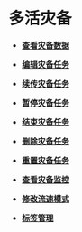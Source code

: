 # 多活灾备<a name="drs_03_0023"></a>

-   **[查看灾备数据](查看灾备数据.md)**  

-   **[编辑灾备任务](编辑灾备任务.md)**  

-   **[续传灾备任务](续传灾备任务.md)**  

-   **[暂停灾备任务](暂停灾备任务.md)**  

-   **[结束灾备任务](结束灾备任务.md)**  

-   **[删除灾备任务](删除灾备任务.md)**  

-   **[重置灾备任务](重置灾备任务.md)**  

-   **[查看灾备监控](查看灾备监控.md)**  

-   **[修改流速模式](修改流速模式（灾备）.md)**  

-   **[标签管理](标签管理（灾备）.md)**  


